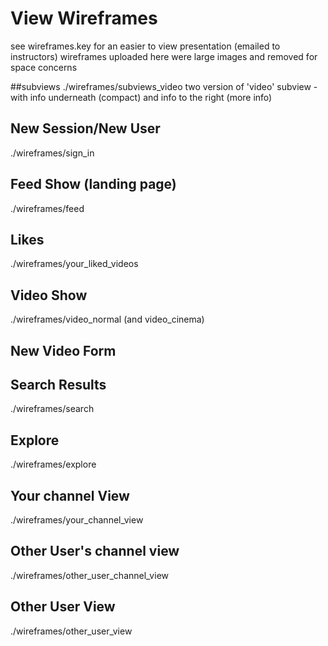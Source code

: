 # View Wireframes
see wireframes.key for an easier to view presentation (emailed to instructors)
wireframes uploaded here were large images and removed for space concerns

##subviews
./wireframes/subviews_video
two version of 'video' subview - with info underneath (compact) and info to the right (more info)

## New Session/New User
./wireframes/sign_in

## Feed Show (landing page)
./wireframes/feed

## Likes
./wireframes/your_liked_videos

## Video Show
./wireframes/video_normal (and video_cinema)

## New Video Form


## Search Results
./wireframes/search

## Explore
./wireframes/explore

## Your channel View
./wireframes/your_channel_view

## Other User's channel view
./wireframes/other_user_channel_view

## Other User View
./wireframes/other_user_view

##
[new-session]: ./wireframes/new_session.png
[feed-show]: ./wireframes/feed_show.png
[blog-show]: ./wireframes/blog_show.png
[post-show]: ./wireframes/post_show.png
[post-form]: ./wireframes/post_form.png
[search-results]: ./wireframes/search_results.png
